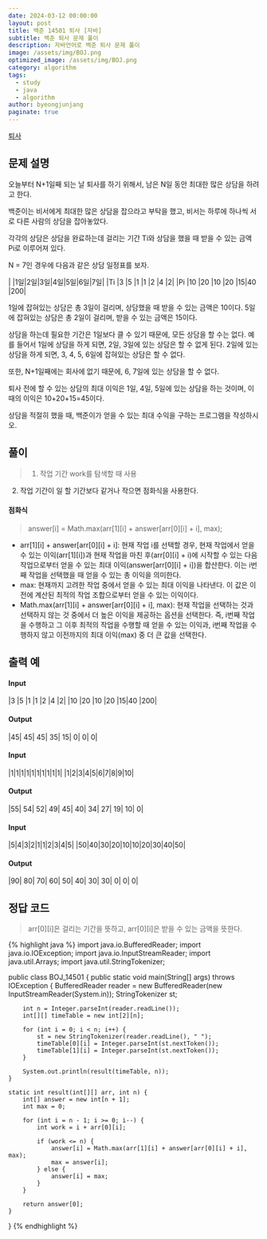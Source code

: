 ```yaml
---
date: 2024-03-12 00:00:00
layout: post
title: 백준 14501 퇴사 [자바]
subtitle: 백준 퇴사 문제 풀이
description: 자바언어로 백준 퇴사 문제 풀이
image: /assets/img/BOJ.png
optimized_image: /assets/img/BOJ.png
category: algorithm
tags:
  - study
  - java
  - algorithm
author: byeongjunjang
paginate: true
---
```


<a href="https://www.acmicpc.net/problem/14501">퇴사</a>

## 문제 설명

오늘부터 N+1일째 되는 날 퇴사를 하기 위해서, 남은 N일 동안 최대한 많은 상담을 하려고 한다.

백준이는 비서에게 최대한 많은 상담을 잡으라고 부탁을 했고, 비서는 하루에 하나씩 서로 다른 사람의 상담을 잡아놓았다.

각각의 상담은 상담을 완료하는데 걸리는 기간 Ti와 상담을 했을 때 받을 수 있는 금액 Pi로 이루어져 있다.

N = 7인 경우에 다음과 같은 상담 일정표를 보자.

| 	|1일|2일|3일|4일|5일|6일|7일|
|Ti	|3	|5	|1	|1	|2	|4	|2|
|Pi	|10	|20	|10	|20	|15|40	|200|

1일에 잡혀있는 상담은 총 3일이 걸리며, 상담했을 때 받을 수 있는 금액은 10이다. 5일에 잡혀있는 상담은 총 2일이 걸리며, 받을 수 있는 금액은 15이다.

상담을 하는데 필요한 기간은 1일보다 클 수 있기 때문에, 모든 상담을 할 수는 없다. 예를 들어서 1일에 상담을 하게 되면, 2일, 3일에 있는 상담은 할 수 없게 된다. 2일에 있는 상담을 하게 되면, 3, 4, 5, 6일에 잡혀있는 상담은 할 수 없다.

또한, N+1일째에는 회사에 없기 때문에, 6, 7일에 있는 상담을 할 수 없다.

퇴사 전에 할 수 있는 상담의 최대 이익은 1일, 4일, 5일에 있는 상담을 하는 것이며, 이때의 이익은 10+20+15=45이다.

상담을 적절히 했을 때, 백준이가 얻을 수 있는 최대 수익을 구하는 프로그램을 작성하시오.

## 풀이

> 1. 작업 기간 work를 탐색할 때 사용  
2. 작업 기간이 일 할 기간보다 같거나 작으면 점화식을 사용한다.  

#### 점화식

> answer[i] = Math.max(arr[1][i] + answer[arr[0][i] + i], max);

- arr[1][i] + answer[arr[0][i] + i]: 현재 작업 i를 선택할 경우, 현재 작업에서 얻을 수 있는 이익(arr[1][i])과 현재 작업을 마친 후(arr[0][i] + i)에 시작할 수 있는 다음 작업으로부터 얻을 수 있는 최대 이익(answer[arr[0][i] + i])을 합산한다. 이는 i번째 작업을 선택했을 때 얻을 수 있는 총 이익을 의미한다.
- max: 현재까지 고려한 작업 중에서 얻을 수 있는 최대 이익을 나타낸다. 이 값은 이전에 계산된 최적의 작업 조합으로부터 얻을 수 있는 이익이다.
- Math.max(arr[1][i] + answer[arr[0][i] + i], max): 현재 작업을 선택하는 것과 선택하지 않는 것 중에서 더 높은 이익을 제공하는 옵션을 선택한다. 즉, i번째 작업을 수행하고 그 이후 최적의 작업을 수행할 때 얻을 수 있는 이익과, i번째 작업을 수행하지 않고 이전까지의 최대 이익(max) 중 더 큰 값을 선택한다.

## 출력 예

#### Input

|3	|5	|1	|1	|2	|4	|2|
|10	|20	|10	|20	|15|40	|200|

#### Output

|45| 45| 45| 35| 15| 0| 0| 0|

#### Input

|1|1|1|1|1|1|1|1|1|1|
|1|2|3|4|5|6|7|8|9|10|

#### Output

|55| 54| 52| 49| 45| 40| 34| 27| 19| 10| 0|

#### Input

|5|4|3|2|1|1|2|3|4|5|
|50|40|30|20|10|10|20|30|40|50|

#### Output

|90| 80| 70| 60| 50| 40| 30| 30| 0| 0| 0|

## 정답 코드

> arr[0][i]은 걸리는 기간을 뜻하고, arr[0][i]은 받을 수 있는 금액을 뜻한다.

{% highlight java %}
import java.io.BufferedReader;
import java.io.IOException;
import java.io.InputStreamReader;
import java.util.Arrays;
import java.util.StringTokenizer;

public class BOJ_14501 {
    public static void main(String[] args) throws IOException {
        BufferedReader reader = new BufferedReader(new InputStreamReader(System.in));
        StringTokenizer st;

        int n = Integer.parseInt(reader.readLine());
        int[][] timeTable = new int[2][n];

        for (int i = 0; i < n; i++) {
            st = new StringTokenizer(reader.readLine(), " ");
            timeTable[0][i] = Integer.parseInt(st.nextToken());
            timeTable[1][i] = Integer.parseInt(st.nextToken());
        }

        System.out.println(result(timeTable, n));
    }

    static int result(int[][] arr, int n) {
        int[] answer = new int[n + 1];
        int max = 0;

        for (int i = n - 1; i >= 0; i--) {
            int work = i + arr[0][i];

            if (work <= n) {
                answer[i] = Math.max(arr[1][i] + answer[arr[0][i] + i], max);
                max = answer[i];
            } else {
                answer[i] = max;
            }
        }

        return answer[0];
    }
}
{% endhighlight %}

